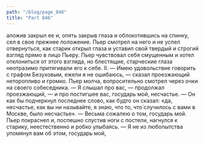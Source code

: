 ```yaml
---
path: "/blog/page_846"
title: "Part 846"
---
```


аложив закрыл ее и, опять закрыв глаза и облокотившись на спинку, сел в свое прежнее положение. Пьер смотрел на него и не успел отвернуться, как старик открыл глаза и уставил свой твердый и строгий взгляд прямо в лицо Пьеру.
Пьер чувствовал себя смущенным и хотел отклониться от этого взгляда, но блестящие, старческие глаза неотразимо притягивали его к себе.
II.
— Имею удовольствие говорить с графом Безуховым, ежели я не ошибаюсь, — сказал проезжающий неторопливо и громко. Пьер молча, вопросительно смотрел через очки на своего собеседника.
— Я слышал про вас, — продолжал проезжающий, — и про постигшее вас, государь мой, несчастье. — Он как бы подчеркнул последнее слово, как будто он сказал: «да, несчастье, как вы ни называйте, я знаю, что то, что́ случилось с вами в Москве, было несчастье». — Весьма сожалею о том, государь мой.
Пьер покраснел и, поспешно спустив ноги с постели, нагнулся к старику, неестественно и робко улыбаясь.
— Я не из любопытства упомянул вам об этом, государь мой, 
